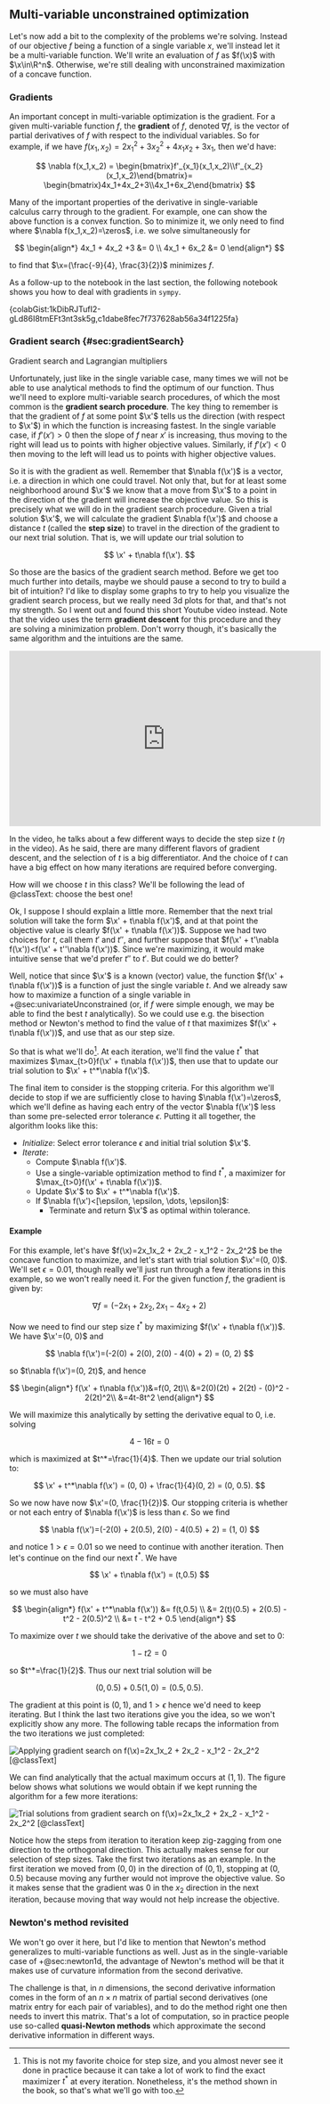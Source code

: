 ## Multi-variable unconstrained optimization

Let's now add a bit to the complexity of the problems we're solving. Instead of our objective $f$ being a function of a single variable $x$, we'll instead let it be a multi-variable function. We'll write an evaluation of $f$ as $f(\x)$ with $\x\in\R^n$. Otherwise, we're still dealing with unconstrained maximization of a concave function.

### Gradients

An important concept in multi-variable optimization is the gradient. For a given multi-variable function $f$, the **gradient** of $f$, denoted $\nabla f$, is the vector of partial derivatives of $f$ with respect to the individual variables. So for example, if we have $f(x_1,x_2)=2x_1^2+3x_2^2+4x_1x_2+3x_1$, then we'd have:

$$
\nabla f(x_1,x_2) = \begin{bmatrix}f'_{x_1}(x_1,x_2)\\f'_{x_2}(x_1,x_2)\end{bmatrix}= \begin{bmatrix}4x_1+4x_2+3\\4x_1+6x_2\end{bmatrix}
$$

Many of the important properties of the derivative in single-variable calculus carry through to the gradient. For example, one can show the above function is a convex function. So to minimize it, we only need to find where $\nabla f(x_1,x_2)=\zeros$, i.e. we solve simultaneously for

$$
\begin{align*}
4x_1 + 4x_2 +3 &= 0 \\
4x_1 + 6x_2 &= 0
\end{align*}
$$

to find that $\x=(\frac{-9}{4}, \frac{3}{2})$ minimizes $f$.

As a follow-up to the notebook in the last section, the following notebook shows you how to deal with gradients in `sympy`.

{colabGist:1kDibRJTufI2-gLd86I8tmEFt3nt3sk5g,c1dabe8fec7f737628ab56a34f1225fa}

### Gradient search {#sec:gradientSearch}

<div class='lectureVideoEmbed' video-id='b30426e0e1434106b7310fd399a90a421d' video-date='2023-10-23'>Gradient search and Lagrangian multipliers</div>

Unfortunately, just like in the single variable case, many times we will not be able to use analytical methods to find the optimum of our function. Thus we'll need to explore multi-variable search procedures, of which the most common is the **gradient search procedure**. The key thing to remember is that the gradient of $f$ at some point $\x'$ tells us the direction (with respect to $\x'$) in which the function is increasing fastest. In the single variable case, if $f'(x')>0$ then the slope of $f$ near $x'$ is increasing, thus moving to the right will lead us to points with higher objective values. Similarly, if $f'(x')<0$ then moving to the left will lead us to points with higher objective values.

So it is with the gradient as well. Remember that $\nabla f(\x')$ is a vector, i.e. a direction in which one could travel. Not only that, but for at least some neighborhood around $\x'$ we know that a move from $\x'$ to a point in the direction of the gradient will increase the objective value. So this is precisely what we will do in the gradient search procedure. Given a trial solution $\x'$, we will calculate the gradient $\nabla f(\x')$ and choose a distance $t$ (called the **step size**) to travel in the direction of the gradient to our next trial solution. That is, we will update our trial solution to

$$
\x' + t\nabla f(\x').
$$

So those are the basics of the gradient search method. Before we get too much further into details, maybe we should pause a second to try to build a bit of intuition? I'd like to display some graphs to try to help you visualize the gradient search process, but we really need 3d plots for that, and that's not my strength. So I went out and found this short Youtube video instead. Note that the video uses the term **gradient descent** for this procedure and they are solving a minimization problem. Don't worry though, it's basically the same algorithm and the intuitions are the same.

<iframe class="basicCenter" width="560" height="315" src="https://www.youtube.com/embed/qg4PchTECck" title="YouTube video player" frameborder="0" allow="accelerometer; autoplay; clipboard-write; encrypted-media; gyroscope; picture-in-picture; web-share" allowfullscreen></iframe>

In the video, he talks about a few different ways to decide the step size $t$ ($\eta$ in the video). As he said, there are many different flavors of gradient descent, and the selection of $t$ is a big differentiator. And the choice of $t$ can have a big effect on how many iterations are required before converging.

How will we choose $t$ in this class? We'll be following the lead of @classText: choose the best one!

Ok, I suppose I should explain a little more. Remember that the next trial solution will take the form $\x' + t\nabla f(\x')$, and at that point the objective value is clearly $f(\x' + t\nabla f(\x'))$. Suppose we had two choices for $t$, call them $t'$ and $t''$, and further suppose that $f(\x' + t'\nabla f(\x'))<f(\x' + t''\nabla f(\x'))$. Since we're maximizing, it would make intuitive sense that we'd prefer $t''$ to $t'$. But could we do better?

Well, notice that since $\x'$ is a known (vector) value, the function $f(\x' + t\nabla f(\x'))$ is a function of just the single variable $t$. And we already saw how to maximize a function of a single variable in +@sec:univariateUnconstrained (or, if $f$ were simple enough, we may be able to find the best $t$ analytically). So we could use e.g. the bisection method or Newton's method to find the value of $t$ that maximizes $f(\x' + t\nabla f(\x'))$, and use that as our step size.

So that is what we'll do[^notMyFavoriteStepSize]. At each iteration, we'll find the value $t^*$ that maximizes $\max_{t>0}f(\x' + t\nabla f(\x'))$, then use that to update our trial solution to $\x' + t^*\nabla f(\x')$.

[^notMyFavoriteStepSize]: This is not my favorite choice for step size, and you almost never see it done in practice because it can take a lot of work to find the exact maximizer $t^*$ at every iteration. Nonetheless, it's the method shown in the book, so that's what we'll go with too.

The final item to consider is the stopping criteria. For this algorithm we'll decide to stop if we are sufficiently close to having $\nabla f(\x')=\zeros$, which we'll define as having each entry of the vector $\nabla f(\x')$ less than some pre-selected error tolerance $\epsilon$. Putting it all together, the algorithm looks like this:

- _Initialize_: Select error tolerance $\epsilon$ and initial trial solution $\x'$.
- _Iterate_:
  - Compute $\nabla f(\x')$.
  - Use a single-variable optimization method to find $t^*$, a maximizer for $\max_{t>0}f(\x' + t\nabla f(\x'))$.
  - Update $\x'$ to $\x' + t^*\nabla f(\x')$.
  - If $\nabla f(\x')<[\epsilon, \epsilon, \dots, \epsilon]$:
    - Terminate and return $\x'$ as optimal within tolerance.

<h4>Example</h4>

For this example, let's have $f(\x)=2x_1x_2 + 2x_2 - x_1^2 - 2x_2^2$ be the concave function to maximize, and let's start with trial solution $\x'=(0, 0)$. We'll set $\epsilon=0.01$, though really we'll just run through a few iterations in this example, so we won't really need it. For the given function $f$, the gradient is given by:

$$
\nabla f = (-2x_1 + 2x_2, 2x_1 - 4x_2 + 2)
$$

Now we need to find our step size $t^*$ by maximizing $f(\x' + t\nabla f(\x'))$. We have $\x'=(0, 0)$ and

$$
\nabla f(\x')=(-2(0) + 2(0), 2(0) - 4(0) + 2) = (0, 2)
$$

so $t\nabla f(\x')=(0, 2t)$, and hence

$$
\begin{align*}
f(\x' + t\nabla f(\x'))&=f(0, 2t)\\
&=2(0)(2t) + 2(2t) - (0)^2 - 2(2t)^2\\
&=4t-8t^2
\end{align*}
$$

We will maximize this analytically by setting the derivative equal to 0, i.e. solving

$$
4 - 16t = 0
$$

which is maximized at $t^*=\frac{1}{4}$. Then we update our trial solution to:

$$
\x' + t^*\nabla f(\x') = (0, 0) + \frac{1}{4}(0, 2) = (0, 0.5).
$$

So we now have now $\x'=(0, \frac{1}{2})$. Our stopping criteria is whether or not each entry of $\nabla f(\x')$ is less than $\epsilon$. So we find

$$
\nabla f(\x')=(-2(0) + 2(0.5), 2(0) - 4(0.5) + 2) = (1, 0)
$$

and notice $1 > \epsilon = 0.01$ so we need to continue with another iteration. Then let's continue on the find our next $t^*$. We have

$$
\x' + t\nabla f(\x') = (t,0.5)
$$

so we must also have

$$
\begin{align*}
f(\x' + t^*\nabla f(\x')) &= f(t,0.5) \\
&= 2(t)(0.5) + 2(0.5) - t^2 - 2(0.5)^2 \\
&= t - t^2 + 0.5
\end{align*}
$$

To maximize over $t$ we should take the derivative of the above and set to $0$:

$$
1 - t2 = 0
$$

so $t^*=\frac{1}{2}$. Thus our next trial solution will be

$$
(0, 0.5) + 0.5(1, 0) = (0.5, 0.5).
$$

The gradient at this point is $(0, 1)$, and $1>\epsilon$ hence we'd need to keep iterating. But I think the last two iterations give you the idea, so we won't explicitly show any more. The following table recaps the information from the two iterations we just completed:

![Applying gradient search on $f(\x)=2x_1x_2 + 2x_2 - x_1^2 - 2x_2^2$ [@classText]](images/gradient-example-table.png)

We can find analytically that the actual maximum occurs at $(1, 1)$. The figure below shows what solutions we would obtain if we kept running the algorithm for a few more iterations:

![Trial solutions from gradient search on $f(\x)=2x_1x_2 + 2x_2 - x_1^2 - 2x_2^2$ [@classText]](images/gradient-example-image.png)

Notice how the steps from iteration to iteration keep zig-zagging from one direction to the orthogonal direction. This actually makes sense for our selection of step sizes. Take the first two iterations as an example. In the first iteration we moved from $(0, 0)$ in the direction of $(0, 1)$, stopping at $(0, 0.5)$ because moving any further would not improve the objective value. So it makes sense that the gradient was $0$ in the $x_2$ direction in the next iteration, because moving that way would not help increase the objective.

### Newton's method revisited

We won't go over it here, but I'd like to mention that Newton's method generalizes to multi-variable functions as well. Just as in the single-variable case of +@sec:newton1d, the advantage of Newton's method will be that it makes use of curvature information from the second derivative.

The challenge is that, in $n$ dimensions, the second derivative information comes in the form of an $n\times n$ matrix of partial second derivatives (one matrix entry for each pair of variables), and to do the method right one then needs to invert this matrix. That's a lot of computation, so in practice people use so-called **quasi-Newton methods** which approximate the second derivative information in different ways.
